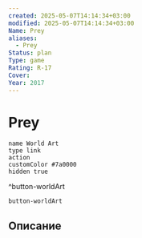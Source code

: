 ```yaml
---
created: 2025-05-07T14:14:34+03:00
modified: 2025-05-07T14:14:34+03:00
Name: Prey
aliases:
  - Prey
Status: plan
Type: game
Rating: R-17
Cover: 
Year: 2017
---
```


# Prey




```button
name World Art
type link
action 
customColor #7a0000
hidden true
```
^button-worldArt



`button-worldArt`

## Описание


